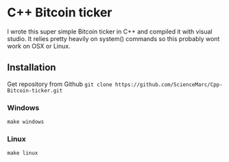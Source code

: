 # C++ Bitcoin ticker
I wrote this super simple Bitcoin ticker in C++ and compiled it with visual studio.
It relies pretty heavily on system() commands so this probably wont work on OSX or Linux.
## Installation
Get repository from Github
`git clone https://github.com/ScienceMarc/Cpp-Bitcoin-ticker.git`
### Windows
`make windows`
### Linux
`make linux`
